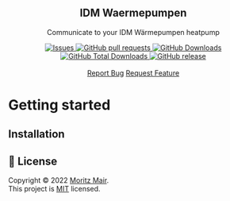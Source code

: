 <p align="center">
 <h2 align="center">IDM Waermepumpen</h2>
 <p align="center">Communicate to your IDM Wärmepumpen heatpump</p>
  <p align="center">
    <a href="https://github.com/motze92/idm-waermepumpen/issues">
      <img alt="Issues" src="https://img.shields.io/github/issues/motze92/idm-waermepumpen?style=flat&color=336791" />
    </a>
    <a href="https://github.com/motze92/idm-waermepumpen/pulls">
      <img alt="GitHub pull requests" src="https://img.shields.io/github/issues-pr/motze92/idm-waermepumpen?style=flat&color=336791" />
    </a>
     <a href="https://github.com/motze92/idm-waermepumpen">
      <img alt="GitHub Downloads" src="https://img.shields.io/npm/dw/idm-waermepumpen?style=flat&color=336791" />
    </a>
    <a href="https://github.com/motze92/idm-waermepumpen">
      <img alt="GitHub Total Downloads" src="https://img.shields.io/npm/dt/idm-waermepumpen?color=336791&label=Total%20downloads" />
    </a>
 <a href="https://github.com/motze92/idm-waermepumpen">
      <img alt="GitHub release" src="https://img.shields.io/github/release/motze92/idm-waermepumpen.svg?style=flat&color=336791" />
    </a>
    <br />
    <br />
  <a href="https://github.com/motze92/idm-waermepumpen/issues/new/choose">Report Bug</a>
  <a href="https://github.com/motze92/idm-waermepumpen/issues/new/choose">Request Feature</a>
  </p>



# Getting started

## Installation


## 📝 License

Copyright © 2022 [Moritz Mair](https://github.com/motze92).<br />
This project is [MIT](LICENSE) licensed.
